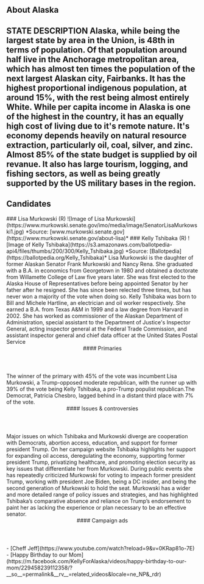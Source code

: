 ## About Alaska
STATE DESCRIPTION
Alaska, while being the largest state by area in the Union, is 48th in terms of population. Of that population around half live in the Anchorage metropolitan area, which has almost ten times the population of the next largest Alaskan city, Fairbanks. It has the highest proportional indigenous population, at around 15%, with the rest being almost entirely White. While per capita income in Alaska is one of the highest in the country, it has an equally high cost of living due to it's remote nature. It's economy depends heavily on natural resource extraction, particularly oil, coal, silver, and zinc. Almost 85% of the state budget is supplied by oil revanue. It also has large tourism, logging, and fishing sectors, as well as being greatly supported by the US military bases in the region.
---

## Candidates

<Grid>
  <Box>
    ### Lisa Murkowski (R)
    ![Image of Lisa Murkowski](https://www.murkowski.senate.gov/imo/media/image/SenatorLisaMurkowski1.jpg)
    *Source: [www.murkowski.senate.gov](https://www.murkowski.senate.gov/about-lisa)*
  </Box>
  <Box>
    ### Kelly Tshibaka (R)
    ![Image of Kelly Tshibaka](https://s3.amazonaws.com/ballotpedia-api4/files/thumbs/200/300/Kelly_Tshibaka.jpg)
    *Source: [Ballotpedia](https://ballotpedia.org/Kelly_Tshibaka)*
  </Box>

  <Box>
    Lisa Murkowski is the daughter of former Alaskan Senator Frank Murkowski and Nancy Rena. She graduated with a B.A. in economics from  Georgetown in 1980 and obtained a doctorate from Willamette College of Law five years later. She was first elected to the Alaska House of Representatives before being appointed Senator by her father after he resigned. She has since been relected three times, but has never won a majority of the vote when doing so.
  </Box>
  <Box>
    Kelly Tshibaka was born to Bill and Michele Hartline, an electrician and oil worker respectively. She earned a B.A. from Texas A&M in 1999 and a law degree from Harvard in 2002. She has worked as commissioner of the Alaskan Department of Administration, special assistant to the Department of Justice's Inspector General, acting inspector general at the Federal Trade Commission, and assistant inspector general and chief data officer at the United States Postal Service

  <Header>
    #### Primaries
  </Header>
  <Box>
     The winner of the primary with 45% of the vote was incumbent Lisa Murkowski, a Trump-opposed moderate republican, with the runner up with 39% of the vote being Kelly Tshibaka, a pro-Trump populist republican.The Democrat, Patricia Chesbro, lagged behind in a distant third place with 7% of the vote.
  </Box>

  <Header>
    #### Issues & controversies
  </Header>

  <WideBox>
    Major issues on which Tshibaka and Murkowski diverge are cooperation with Democrats, abortion access, education, and support for former president Trump. On her campaign website Tshibaka highlights her support for expanding oil access, deregulating the economy, supporting former president Trump, privatizing healthcare, and promoting election security as key issues that differentiate her from Murkowski. During public events she has repeatedly criticized Murkowski for voting to impeach former president Trump, working with president Joe Biden, being a DC insider, and being the second generation of Murkowski to hold the seat. Murkowski has a wider and more detailed range of policy issues and strategies, and has highlighted Tshibaka’s comparative absence and reliance on Trump’s endorsement to paint her as lacking the experience or plan necessary to be an effective senator.
  </WideBox>
 
  <Header>
    #### Campaign ads
  </Header>
  <Box>
    - [Cheff Jeff](https://www.youtube.com/watch?reload=9&v=0KRap81o-7E)
  </Box>
  <Box>
    - [Happy Birthday to our Mom](https://m.facebook.com/KellyForAlaska/videos/happy-birthday-to-our-mom/229458239112358/?__so__=permalink&__rv__=related_videos&locale=ne_NP&_rdr)
  </Box>
</Grid>
